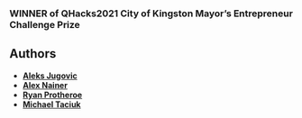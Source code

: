 ### WINNER of QHacks2021 City of Kingston Mayor’s Entrepreneur Challenge Prize

## Authors
* **[Aleks Jugovic](https://github.com/Aleksjug)**
* **[Alex Nainer](https://github.com/alexnainer)**
* **[Ryan Protheroe](https://github.com/Trenchh)**
* **[Michael Taciuk](https://github.com/MichaelGW)**
